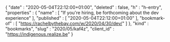 {
  "date" : "2020-05-04T22:12:00+01:00",
  "deleted" : false,
  "h" : "h-entry",
  "properties" : {
    "name" : [ "If you're hiring, be forthcoming about the dev experience" ],
    "published" : [ "2020-05-04T22:12:00+01:00" ],
    "bookmark-of" : [ "https://rachelbythebay.com/w/2020/04/30/dev/" ]
  },
  "kind" : "bookmarks",
  "slug" : "2020/05/kaf4z",
  "client_id" : "https://indigenous.realize.be"
}
